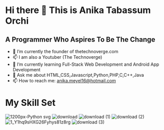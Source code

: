 #                                                              Hi there 👋 This is Anika Tabassum Orchi
## A Programmer Who Aspires To Be The Change


- 🔭 I’m currently the founder of thetechnoverge.com
- 📫 I am also a Youtuber (The Technoverge)
- 🌱 I’m currently learning Full-Stack Web Development and Android App Development
- 💬 Ask me about HTML,CSS,Javascript,Python,PHP,C,C++,Java
- 📫 How to reach me: anika.meyel16@hotmail.com


# My Skill Set
![1200px-Python svg](https://user-images.githubusercontent.com/58374595/116009709-f72b7100-a63c-11eb-89ab-2f105ec0d33c.png)
![download](https://user-images.githubusercontent.com/58374595/116009727-06122380-a63d-11eb-96a8-8b3ac9b24fb8.png)
![download (1)](https://user-images.githubusercontent.com/58374595/116009739-13c7a900-a63d-11eb-81fd-c49179e02bc4.png)
![download (2)](https://user-images.githubusercontent.com/58374595/116009747-1f1ad480-a63d-11eb-8e56-d0673eab292b.png)
![1_Y1hq9sHXG26Fyhys81z8rg](https://user-images.githubusercontent.com/58374595/116009760-33f76800-a63d-11eb-9ab2-6b757dba93c2.png)
![download (3)](https://user-images.githubusercontent.com/58374595/116009774-42de1a80-a63d-11eb-8bd3-f912644b2cb5.png)



